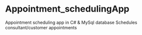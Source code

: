# Appointment_schedulingApp
Appointment scheduling app in C# &amp; MySql database
Schedules consultant/customer appointments
